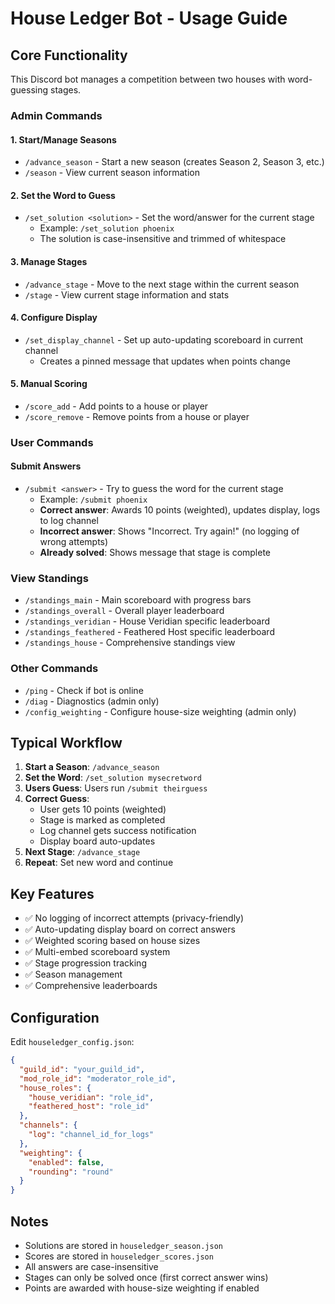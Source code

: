 # House Ledger Bot - Usage Guide

## Core Functionality

This Discord bot manages a competition between two houses with word-guessing stages.

### Admin Commands

#### 1. Start/Manage Seasons
- `/advance_season` - Start a new season (creates Season 2, Season 3, etc.)
- `/season` - View current season information

#### 2. Set the Word to Guess
- `/set_solution <solution>` - Set the word/answer for the current stage
  - Example: `/set_solution phoenix`
  - The solution is case-insensitive and trimmed of whitespace

#### 3. Manage Stages
- `/advance_stage` - Move to the next stage within the current season
- `/stage` - View current stage information and stats

#### 4. Configure Display
- `/set_display_channel` - Set up auto-updating scoreboard in current channel
  - Creates a pinned message that updates when points change

#### 5. Manual Scoring
- `/score_add` - Add points to a house or player
- `/score_remove` - Remove points from a house or player

### User Commands

#### Submit Answers
- `/submit <answer>` - Try to guess the word for the current stage
  - Example: `/submit phoenix`
  - **Correct answer**: Awards 10 points (weighted), updates display, logs to log channel
  - **Incorrect answer**: Shows "Incorrect. Try again!" (no logging of wrong attempts)
  - **Already solved**: Shows message that stage is complete

### View Standings
- `/standings_main` - Main scoreboard with progress bars
- `/standings_overall` - Overall player leaderboard
- `/standings_veridian` - House Veridian specific leaderboard
- `/standings_feathered` - Feathered Host specific leaderboard
- `/standings_house` - Comprehensive standings view

### Other Commands
- `/ping` - Check if bot is online
- `/diag` - Diagnostics (admin only)
- `/config_weighting` - Configure house-size weighting (admin only)

## Typical Workflow

1. **Start a Season**: `/advance_season`
2. **Set the Word**: `/set_solution mysecretword`
3. **Users Guess**: Users run `/submit theirguess`
4. **Correct Guess**: 
   - User gets 10 points (weighted)
   - Stage is marked as completed
   - Log channel gets success notification
   - Display board auto-updates
5. **Next Stage**: `/advance_stage`
6. **Repeat**: Set new word and continue

## Key Features

- ✅ No logging of incorrect attempts (privacy-friendly)
- ✅ Auto-updating display board on correct answers
- ✅ Weighted scoring based on house sizes
- ✅ Multi-embed scoreboard system
- ✅ Stage progression tracking
- ✅ Season management
- ✅ Comprehensive leaderboards

## Configuration

Edit `houseledger_config.json`:
```json
{
  "guild_id": "your_guild_id",
  "mod_role_id": "moderator_role_id",
  "house_roles": {
    "house_veridian": "role_id",
    "feathered_host": "role_id"
  },
  "channels": {
    "log": "channel_id_for_logs"
  },
  "weighting": {
    "enabled": false,
    "rounding": "round"
  }
}
```

## Notes

- Solutions are stored in `houseledger_season.json`
- Scores are stored in `houseledger_scores.json`
- All answers are case-insensitive
- Stages can only be solved once (first correct answer wins)
- Points are awarded with house-size weighting if enabled
